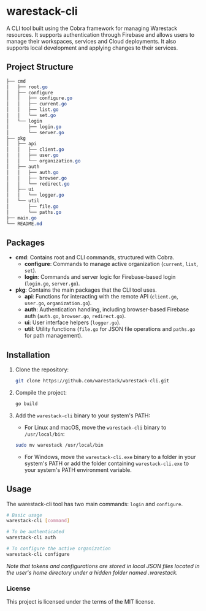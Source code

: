 # warestack-cli

A CLI tool built using the Cobra framework for managing Warestack resources. It supports authentication through Firebase
and allows users to manage their workspaces, services and Cloud deployments. It also supports local development and
applying changes to their services.

## Project Structure

```css
├── cmd
│   ├── root.go
│   ├── configure
│   │   ├── configure.go
│   │   ├── current.go
│   │   ├── list.go
│   │   └── set.go
│   └── login
│       ├── login.go
│       └── server.go
├── pkg
│   ├── api
│   │   ├── client.go
│   │   ├── user.go
│   │   └── organization.go
│   ├── auth
│   │   ├── auth.go
│   │   ├── browser.go
│   │   └── redirect.go
│   ├── ui
│   │   └── logger.go
│   └── util
│       ├── file.go
│       └── paths.go
├── main.go
└── README.md
```

## Packages

- **cmd**: Contains root and CLI commands, structured with Cobra.
  - **configure**: Commands to manage active organization (`current`, `list`, `set`). 
  - **login**: Commands and server logic for Firebase-based login (`login.go`, `server.go`).
- **pkg**: Contains the main packages that the CLI tool uses. 
  - **api**: Functions for interacting with the remote API (`client.go`, `user.go`, `organization.go`). 
  - **auth**: Authentication handling, including browser-based Firebase auth (`auth.go`, `browser.go`, `redirect.go`). 
  - **ui**: User interface helpers (`logger.go`). 
  - **util**: Utility functions (`file.go` for JSON file operations and `paths.go` for path management).

## Installation

1. Clone the repository:

    ```bash
    git clone https://github.com/warestack/warestack-cli.git
    ```

2. Compile the project:

    ```bash
    go build
    ```

3. Add the `warestack-cli` binary to your system's PATH:

   - For Linux and macOS, move the `warestack-cli` binary to `/usr/local/bin`:
   
    ```bash
    sudo mv warestack /usr/local/bin
    ```

    - For Windows, move the `warestack-cli.exe` binary to a folder in your system's PATH or add the folder containing 
      `warestack-cli.exe` to your system's PATH environment variable.

## Usage

The warestack-cli tool has two main commands: `login` and `configure`.

```bash
# Basic usage
warestack-cli [command]

# To be authenticated
warestack-cli auth

# To configure the active organization
warestack-cli configure
```

_Note that tokens and configurations are stored in local JSON files located in the user's home directory under a hidden
folder named .warestack._

### License

This project is licensed under the terms of the MIT license.

